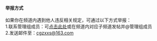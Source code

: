 #### 举报方式
如果你在频道内遇到他人违反相关规定，可通过以下方式举报：<br>
1.联系管理组成员：可[点击此处](http://xy.ln.cn/#/lianxi)或在频道内对应子频道发帖并@管理组成员<br>
2.发送邮件至：cgzxxs@163.com
